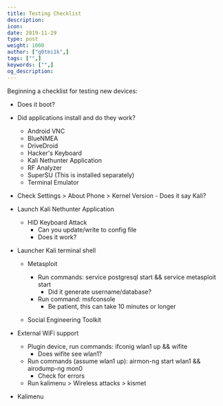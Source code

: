 ```yaml
---
title: Testing Checklist
description:
icon:
date: 2019-11-29
type: post
weight: 1000
author: ["g0tmi1k",]
tags: ["",]
keywords: ["",]
og_description:
---
```


Beginning a checklist for testing new devices:

* Does it boot?

* Did applications install and do they work?

	- Android VNC
	- BlueNMEA
	- DriveDroid
	- Hacker's Keyboard
	- Kali Nethunter Application
	- RF Analyzer
	- SuperSU (This is installed separately)
	- Terminal Emulator

* Check Settings > About Phone > Kernel Version - Does it say Kali?

* Launch Kali Nethunter Application

	* HID Keyboard Attack
		- Can you update/write to config file
		- Does it work?

* Launcher Kali terminal shell

	- Metasploit
		* Run commands: service postgresql start && service metasploit start
			- Did it generate username/database?
		* Run command: msfconsole
			- Be patient, this can take 10 minutes or longer

	- Social Engineering Toolkit


* External WiFi support

	* Plugin device, run commands: ifconig wlan1 up && wifite
		- Does wifite see wlan1?
	* Run commands (assume wlan1 up): airmon-ng start wlan1 && airodump-ng mon0
		- Check for errors
	* Run kalimenu > Wireless attacks > kismet

* Kalimenu
